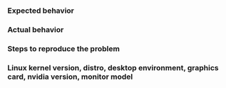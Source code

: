 ### Expected behavior

### Actual behavior

### Steps to reproduce the problem

### Linux kernel version, distro, desktop environment, graphics card, nvidia version, monitor model
